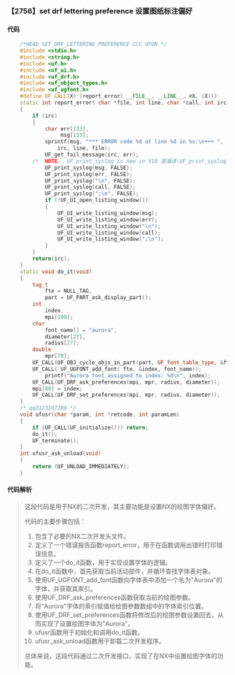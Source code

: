 ### 【2756】set drf lettering preference 设置图纸标注偏好

#### 代码

```cpp
    /*HEAD SET_DRF_LETTERING_PREFERENCE CCC UFUN */  
    #include <stdio.h>  
    #include <string.h>  
    #include <uf.h>  
    #include <uf_ui.h>  
    #include <uf_drf.h>  
    #include <uf_object_types.h>  
    #include <uf_ugfont.h>  
    #define UF_CALL(X) (report_error( __FILE__, __LINE__, #X, (X)))  
    static int report_error( char *file, int line, char *call, int irc)  
    {  
        if (irc)  
        {  
            char err[133],  
                 msg[133];  
            sprintf(msg, "*** ERROR code %d at line %d in %s:\n+++ ",  
                irc, line, file);  
            UF_get_fail_message(irc, err);  
        /*  NOTE:  UF_print_syslog is new in V18 里海译:UF_print_syslog is new in V18 */  
            UF_print_syslog(msg, FALSE);  
            UF_print_syslog(err, FALSE);  
            UF_print_syslog("\n", FALSE);  
            UF_print_syslog(call, FALSE);  
            UF_print_syslog(";\n", FALSE);  
            if (!UF_UI_open_listing_window())  
            {  
                UF_UI_write_listing_window(msg);  
                UF_UI_write_listing_window(err);  
                UF_UI_write_listing_window("\n");  
                UF_UI_write_listing_window(call);  
                UF_UI_write_listing_window(";\n");  
            }  
        }  
        return(irc);  
    }  
    static void do_it(void)  
    {  
        tag_t  
            fte = NULL_TAG,  
            part = UF_PART_ask_display_part();  
        int  
            index,  
            mpi[100];  
        char  
            font_name[] = "aurora",  
            diameter[27],  
            radius[27];  
        double  
            mpr[70];  
        UF_CALL(UF_OBJ_cycle_objs_in_part(part, UF_font_table_type, &fte));  
        UF_CALL( UF_UGFONT_add_font( fte, &index, font_name));  
            printf("Aurora font assigned to index: %d\n", index);  
        UF_CALL(UF_DRF_ask_preferences(mpi, mpr, radius, diameter));  
        mpi[88] = index;  
        UF_CALL(UF_DRF_set_preferences(mpi, mpr, radius, diameter));  
    }  
    /* qq3123197280 */  
    void ufusr(char *param, int *retcode, int paramLen)  
    {  
        if (UF_CALL(UF_initialize())) return;  
        do_it();  
        UF_terminate();  
    }  
    int ufusr_ask_unload(void)  
    {  
        return (UF_UNLOAD_IMMEDIATELY);  
    }

```

#### 代码解析

> 这段代码是用于NX的二次开发，其主要功能是设置NX的绘图字体偏好。
>
> 代码的主要步骤包括：
>
> 1. 包含了必要的NX二次开发头文件。
> 2. 定义了一个错误报告函数report_error，用于在函数调用出错时打印错误信息。
> 3. 定义了一个do_it函数，用于实现设置字体的逻辑。
> 4. 在do_it函数中，首先获取当前活动部件，并循环查找字体表对象。
> 5. 使用UF_UGFONT_add_font函数向字体表中添加一个名为"Aurora"的字体，并获取其索引。
> 6. 使用UF_DRF_ask_preferences函数获取当前的绘图参数。
> 7. 将"Aurora"字体的索引赋值给绘图参数数组中的字体索引位置。
> 8. 使用UF_DRF_set_preferences函数将修改后的绘图参数设置回去，从而实现了设置绘图字体为"Aurora"。
> 9. ufusr函数用于初始化和调用do_it函数。
> 10. ufusr_ask_unload函数用于卸载二次开发程序。
>
> 总体来说，这段代码通过二次开发接口，实现了在NX中设置绘图字体的功能。
>
